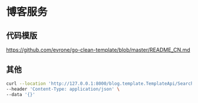 # 博客服务

## 代码模版
https://github.com/evrone/go-clean-template/blob/master/README_CN.md

## 其他
```bash
curl --location 'http://127.0.0.1:8000/blog.template.TemplateApi/SearchFriendLink' \
--header 'Content-Type: application/json' \
--data '{}'
```